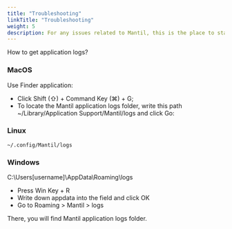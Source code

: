 ```yaml
---
title: "Troubleshooting"
linkTitle: "Troubleshooting"
weight: 5
description: For any issues related to Mantil, this is the place to start.
---
```



How to get application logs?

### MacOS

Use Finder application:

* Click Shift (⇧) + Command Key (⌘) + G;
* To locate the Mantil application logs folder, write this path ~/Library/Application Support/Mantil/logs and click Go:


### Linux

```
~/.config/Mantil/logs
```


### Windows

C:\Users\[username]\AppData\Roaming\logs

* Press Win Key + R
* Write down appdata into the field and click OK
* Go to Roaming > Mantil > logs

There, you will find Mantil application logs folder.
